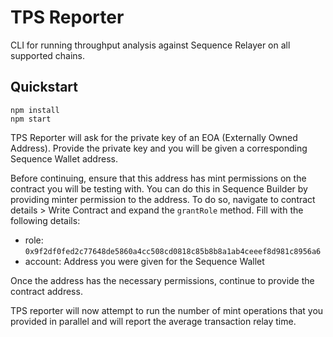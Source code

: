 # TPS Reporter

CLI for running throughput analysis against Sequence Relayer on all supported chains.

## Quickstart

```
npm install
npm start
```

TPS Reporter will ask for the private key of an EOA (Externally Owned Address). Provide the private key and you will be given a corresponding Sequence Wallet address.

Before continuing, ensure that this address has mint permissions on the contract you will be testing with. You can do this in Sequence Builder by providing minter permission to the address. To do so, navigate to contract details > Write Contract and expand the `grantRole` method. Fill with the following details:

- role: `0x9f2df0fed2c77648de5860a4cc508cd0818c85b8b8a1ab4ceeef8d981c8956a6`
- account: Address you were given for the Sequence Wallet

Once the address has the necessary permissions, continue to provide the contract address.

TPS reporter will now attempt to run the number of mint operations that you provided in parallel and will report the average transaction relay time.
